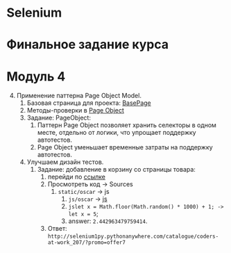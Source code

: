# Selenium

# Финальное задание курса

# Модуль 4
4. Применение паттерна Page Object Model.
    1. Базовая страница для проекта: [BasePage](https://github.com/skillfi/Selenium/blob/main/pages/base_page.py#L16)
    2. Методы-проверки в [Page Object](https://github.com/skillfi/Selenium/blob/main/pages/base_page.py#L5#2)
    3. Задание: PageObject:
        1. Паттерн Page Object позволяет хранить селекторы в одном месте, отдельно от логики, что упрощает поддержку автотестов.
        2. Page Object уменьшает временные затраты на поддержку автотестов.
    4. Улучшаем дизайн тестов.
        1. Задание: добавление в корзину со страницы товара:
            1. перейди по [ссылке](http://selenium1py.pythonanywhere.com/ru/catalogue/the-shellcoders-handbook_209/?promo=newYear)
            2. Просмотреть код -> Sources
                1. ```static/oscar``` -> js
                    1. ```js/oscar``` -> [js](http://selenium1py.pythonanywhere.com/static/oscar/js/oscar/hack.358de0d3d185.js)
                    2. ```jslet x = Math.floor(Math.random() * 1000) + 1; -> let x = 5```;
                    3. answer: ```2.442963479759414```.
            3. Ответ: ```http://selenium1py.pythonanywhere.com/catalogue/coders-at-work_207/?promo=offer7```